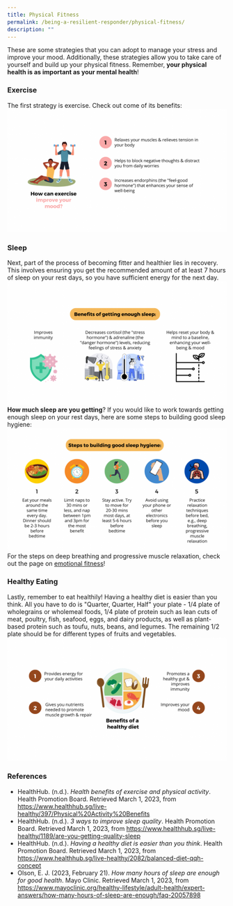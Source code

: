 ```yaml
---
title: Physical Fitness
permalink: /being-a-resilient-responder/physical-fitness/
description: ""
---
```

These are some strategies that you can adopt to manage your stress and improve your mood. Additionally, these strategies allow you to take care of yourself and build up your physical fitness. Remember, **your physical health is as important as your mental health**!

### Exercise
The first strategy is exercise. Check out come of its benefits:
![](/images/physical%20fitness%203.png)

### Sleep
Next, part of the process of becoming fitter and healthier lies in recovery. This involves ensuring you get the recommended amount of at least 7 hours of sleep on your rest days, so you have sufficient energy for the next day.
![](/images/sleep%201.png)
**How much sleep are you getting**? If you would like to work towards getting enough sleep on your rest days, here are some steps to building good sleep hygiene:
![](/images/sleep%202.png)
For the steps on deep breathing and progressive muscle relaxation, check out the page on [emotional fitness](/being-a-resilient-responder/emotional-fitness)!

### Healthy Eating
Lastly, remember to eat healthily! Having a healthy diet is easier than you think. All you have to do is "Quarter, Quarter, Half" your plate - 1/4 plate of wholegrains or wholemeal foods, 1/4 plate of protein such as lean cuts of meat, poultry, fish, seafood, eggs, and dairy products, as well as plant-based protein such as toufu, nuts, beans, and legumes. The remaining 1/2 plate should be for different types of fruits and vegetables.
![](/images/physical%20fitness%201.png)

### References
* HealthHub. (n.d.). _Health benefits of exercise and physical activity_. Health Promotion Board. Retrieved March 1, 2023, from https://www.healthhub.sg/live-healthy/397/Physical%20Activity%20Benefits
* HealthHub. (n.d.). _3 ways to improve sleep quality_. Health Promotion Board. Retrieved March 1, 2023, from https://www.healthhub.sg/live-healthy/1189/are-you-getting-quality-sleep
* HealthHub. (n.d.). _Having a healthy diet is easier than you think_. Health Promotion Board. Retrieved March 1, 2023, from https://www.healthhub.sg/live-healthy/2082/balanced-diet-qqh-concept
* Olson, E. J. (2023, February 21). _How many hours of sleep are enough for good health_. Mayo Clinic. Retrieved March 1, 2023, from https://www.mayoclinic.org/healthy-lifestyle/adult-health/expert-answers/how-many-hours-of-sleep-are-enough/faq-20057898